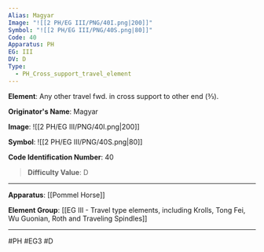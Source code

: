 ```yaml
---
Alias: Magyar
Image: "![[2 PH/EG III/PNG/40I.png|200]]"
Symbol: "![[2 PH/EG III/PNG/40S.png|80]]"
Code: 40
Apparatus: PH
EG: III
DV: D
Type:
  - PH_Cross_support_travel_element
---
```

**Element**: Any other travel fwd. in cross support to other end (3⁄3).

**Originator's Name**: Magyar

**Image**:
![[2 PH/EG III/PNG/40I.png|200]]

**Symbol**:
![[2 PH/EG III/PNG/40S.png|80]]

**Code Identification Number**: 40

>**Difficulty Value**: D

___
**Apparatus**: [[Pommel Horse]]

**Element Group**: [[EG III - Travel type elements, including Krolls, Tong Fei, Wu Guonian, Roth and Traveling Spindles]]
___
#PH #EG3 #D
